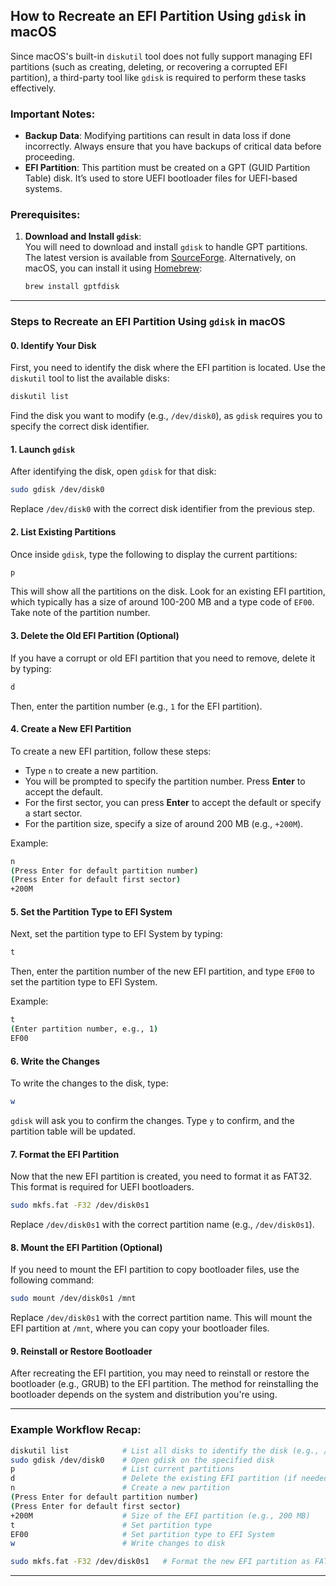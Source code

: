 ## How to Recreate an EFI Partition Using `gdisk` in macOS

Since macOS's built-in `diskutil` tool does not fully support managing EFI partitions (such as creating, deleting, or recovering a corrupted EFI partition), a third-party tool like `gdisk` is required to perform these tasks effectively.

### Important Notes:
- **Backup Data**: Modifying partitions can result in data loss if done incorrectly. Always ensure that you have backups of critical data before proceeding.
- **EFI Partition**: This partition must be created on a GPT (GUID Partition Table) disk. It’s used to store UEFI bootloader files for UEFI-based systems.

### Prerequisites:
1. **Download and Install `gdisk`**:  
   You will need to download and install `gdisk` to handle GPT partitions. The latest version is available from [SourceForge](https://sourceforge.net/projects/gptfdisk/). Alternatively, on macOS, you can install it using [Homebrew](https://brew.sh/):

   ```bash
   brew install gptfdisk
   ```

---

### Steps to Recreate an EFI Partition Using `gdisk` in macOS

#### 0. **Identify Your Disk**  
First, you need to identify the disk where the EFI partition is located. Use the `diskutil` tool to list the available disks:

```bash
diskutil list
```

Find the disk you want to modify (e.g., `/dev/disk0`), as `gdisk` requires you to specify the correct disk identifier.

#### 1. **Launch `gdisk`**  
After identifying the disk, open `gdisk` for that disk:

```bash
sudo gdisk /dev/disk0
```

Replace `/dev/disk0` with the correct disk identifier from the previous step.

#### 2. **List Existing Partitions**  
Once inside `gdisk`, type the following to display the current partitions:

```bash
p
```

This will show all the partitions on the disk. Look for an existing EFI partition, which typically has a size of around 100-200 MB and a type code of `EF00`. Take note of the partition number.

#### 3. **Delete the Old EFI Partition (Optional)**  
If you have a corrupt or old EFI partition that you need to remove, delete it by typing:

```bash
d
```

Then, enter the partition number (e.g., `1` for the EFI partition).

#### 4. **Create a New EFI Partition**  
To create a new EFI partition, follow these steps:

- Type `n` to create a new partition.
- You will be prompted to specify the partition number. Press **Enter** to accept the default.
- For the first sector, you can press **Enter** to accept the default or specify a start sector.
- For the partition size, specify a size of around 200 MB (e.g., `+200M`).

Example:

```bash
n
(Press Enter for default partition number)
(Press Enter for default first sector)
+200M
```

#### 5. **Set the Partition Type to EFI System**  
Next, set the partition type to EFI System by typing:

```bash
t
```

Then, enter the partition number of the new EFI partition, and type `EF00` to set the partition type to EFI System.

Example:

```bash
t
(Enter partition number, e.g., 1)
EF00
```

#### 6. **Write the Changes**  
To write the changes to the disk, type:

```bash
w
```

`gdisk` will ask you to confirm the changes. Type `y` to confirm, and the partition table will be updated.

#### 7. **Format the EFI Partition**  
Now that the new EFI partition is created, you need to format it as FAT32. This format is required for UEFI bootloaders.

```bash
sudo mkfs.fat -F32 /dev/disk0s1
```

Replace `/dev/disk0s1` with the correct partition name (e.g., `/dev/disk0s1`).

#### 8. **Mount the EFI Partition (Optional)**  
If you need to mount the EFI partition to copy bootloader files, use the following command:

```bash
sudo mount /dev/disk0s1 /mnt
```

Replace `/dev/disk0s1` with the correct partition name. This will mount the EFI partition at `/mnt`, where you can copy your bootloader files.

#### 9. **Reinstall or Restore Bootloader**  
After recreating the EFI partition, you may need to reinstall or restore the bootloader (e.g., GRUB) to the EFI partition. The method for reinstalling the bootloader depends on the system and distribution you're using.

---

### Example Workflow Recap:

```bash
diskutil list            # List all disks to identify the disk (e.g., /dev/disk0)
sudo gdisk /dev/disk0    # Open gdisk on the specified disk
p                        # List current partitions
d                        # Delete the existing EFI partition (if needed)
n                        # Create a new partition
(Press Enter for default partition number)
(Press Enter for default first sector)
+200M                    # Size of the EFI partition (e.g., 200 MB)
t                        # Set partition type
EF00                     # Set partition type to EFI System
w                        # Write changes to disk

sudo mkfs.fat -F32 /dev/disk0s1   # Format the new EFI partition as FAT32
```

---
